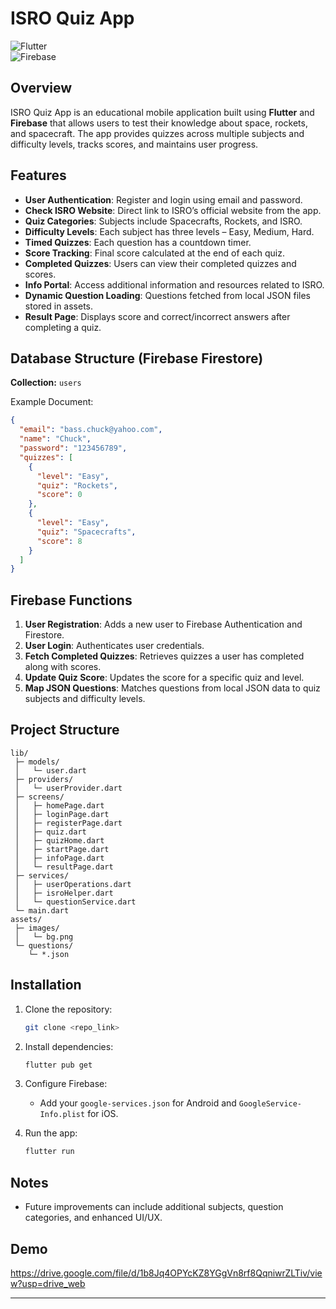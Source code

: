 
# ISRO Quiz App

![Flutter](https://img.shields.io/badge/Flutter-2.10-blue?logo=flutter&logoColor=white)  
![Firebase](https://img.shields.io/badge/Firebase-FFCA28?logo=firebase&logoColor=black)

## Overview

ISRO Quiz App is an educational mobile application built using **Flutter** and **Firebase** that allows users to test their knowledge about space, rockets, and spacecraft. The app provides quizzes across multiple subjects and difficulty levels, tracks scores, and maintains user progress.

## Features

* **User Authentication**: Register and login using email and password.
* **Check ISRO Website**: Direct link to ISRO’s official website from the app.
* **Quiz Categories**: Subjects include Spacecrafts, Rockets, and ISRO.
* **Difficulty Levels**: Each subject has three levels – Easy, Medium, Hard.
* **Timed Quizzes**: Each question has a countdown timer.
* **Score Tracking**: Final score calculated at the end of each quiz.
* **Completed Quizzes**: Users can view their completed quizzes and scores.
* **Info Portal**: Access additional information and resources related to ISRO.
* **Dynamic Question Loading**: Questions fetched from local JSON files stored in assets.
* **Result Page**: Displays score and correct/incorrect answers after completing a quiz.

## Database Structure (Firebase Firestore)

**Collection:** `users`

Example Document:

```json
{
  "email": "bass.chuck@yahoo.com",
  "name": "Chuck",
  "password": "123456789",
  "quizzes": [
    {
      "level": "Easy",
      "quiz": "Rockets",
      "score": 0
    },
    {
      "level": "Easy",
      "quiz": "Spacecrafts",
      "score": 8
    }
  ]
}
```

## Firebase Functions

1. **User Registration**: Adds a new user to Firebase Authentication and Firestore.
2. **User Login**: Authenticates user credentials.
3. **Fetch Completed Quizzes**: Retrieves quizzes a user has completed along with scores.
4. **Update Quiz Score**: Updates the score for a specific quiz and level.
5. **Map JSON Questions**: Matches questions from local JSON data to quiz subjects and difficulty levels.

## Project Structure

```
lib/
 ├─ models/
 │   └─ user.dart
 ├─ providers/
 │   └─ userProvider.dart
 ├─ screens/
 │   ├─ homePage.dart
 │   ├─ loginPage.dart
 │   ├─ registerPage.dart
 │   ├─ quiz.dart
 │   ├─ quizHome.dart
 │   ├─ startPage.dart
 │   ├─ infoPage.dart
 │   └─ resultPage.dart
 ├─ services/
 │   ├─ userOperations.dart
 │   ├─ isroHelper.dart
 │   └─ questionService.dart
 └─ main.dart
assets/
 ├─ images/
 │   └─ bg.png
 └─ questions/
    └─ *.json
```

## Installation

1. Clone the repository:

   ```bash
   git clone <repo_link>
   ```

2. Install dependencies:

   ```bash
   flutter pub get
   ```

3. Configure Firebase:

   * Add your `google-services.json` for Android and `GoogleService-Info.plist` for iOS.

4. Run the app:

   ```bash
   flutter run
   ```

## Notes

* Future improvements can include additional subjects, question categories, and enhanced UI/UX.

## Demo

https://drive.google.com/file/d/1b8Jq4OPYcKZ8YGgVn8rf8QqniwrZLTiv/view?usp=drive_web

---

